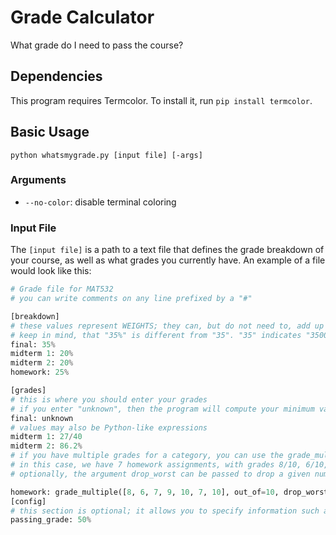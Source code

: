 # Grade Calculator
What grade do I need to pass the course?

## Dependencies

This program requires Termcolor. To install it, run `pip install termcolor`.
## Basic Usage
```
python whatsmygrade.py [input file] [-args]
```
### Arguments
- `--no-color`: disable terminal coloring

### Input File
The `[input file]` is a path to a text file that defines the grade breakdown of your course, as well as what grades you currently have. An example of a file would look like this:
```python
# Grade file for MAT532
# you can write comments on any line prefixed by a "#"

[breakdown]
# these values represent WEIGHTS; they can, but do not need to, add up to 100%
# keep in mind, that "35%" is different from "35". "35" indicates "3500%".
final: 35%
midterm 1: 20%
midterm 2: 20%
homework: 25%

[grades]
# this is where you should enter your grades
# if you enter "unknown", then the program will compute your minimum value for the unknown grades such that you pass the course.
final: unknown
# values may also be Python-like expressions
midterm 1: 27/40
midterm 2: 86.2%
# if you have multiple grades for a category, you can use the grade_multiple function to compute them all at once
# in this case, we have 7 homework assignments, with grades 8/10, 6/10, 7/10, and so on.
# optionally, the argument drop_worst can be passed to drop a given number of worst grades

homework: grade_multiple([8, 6, 7, 9, 10, 7, 10], out_of=10, drop_worst=1)
[config]
# this section is optional; it allows you to specify information such as the course passing grade
passing_grade: 50%
```
